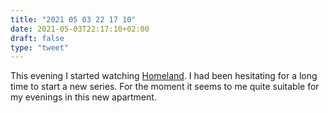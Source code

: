 ```yaml
---
title: "2021 05 03 22 17 10"
date: 2021-05-03T22:17:10+02:00
draft: false
type: "tweet"
---
```

This evening I started watching [Homeland](https://en.wikipedia.org/wiki/Homeland_(TV_series)). I had been hesitating for a long time to start a new series. For the moment it seems to me quite suitable for my evenings in this new apartment.
